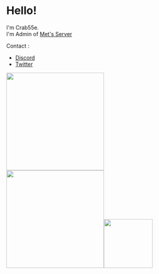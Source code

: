 # Hello!   
I'm Crab55e.   
I'm Admin of [Met's Server](//discord.mets-svr.com/)   

Contact :
- [Discord](//discord.gg/SDY3eF88bw)
- [Twitter](//twitter.com/Crab55e)

<a href="/Crab55e"><img src="https://github-readme-stats.vercel.app/api?username=Crab55e&theme=tokyonight" height="256"></a><a href="/Crab55e"><img src="https://github-readme-stats.vercel.app/api/top-langs/?username=Crab55e&theme=tokyonight" height="256"></a><a href="https://github.com/Crab55e/Mets-resourcepack"><img src="https://github-readme-stats.vercel.app/api/pin/?username=Crab55e&repo=Mets-resourcepack&theme=tokyonight"  height="128"></a>
